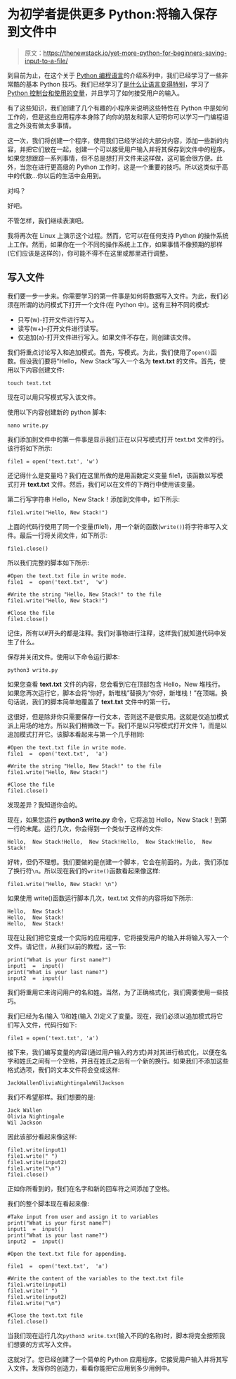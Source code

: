 # 为初学者提供更多 Python:将输入保存到文件中

> 原文：<https://thenewstack.io/yet-more-python-for-beginners-saving-input-to-a-file/>

到目前为止，在这个关于 [Python 编程语言](https://www.python.org/)的介绍系列中，我们已经学习了一些非常酷的基本 Python 技巧。我们已经学习了[是什么让语言变得特别](https://thenewstack.io/an-introduction-to-python-for-non-programmers/)，学习了 [Python 控制台和使用的变量](https://thenewstack.io/more-python-for-non-programmers/)，并且学习了如何接受用户的输入。

有了这些知识，我们创建了几个有趣的小程序来说明这些特性在 Python 中是如何工作的，但是这些应用程序本身除了向你的朋友和家人证明你可以学习一门编程语言之外没有做太多事情。

这一次，我们将创建一个程序，使用我们已经学过的大部分内容，添加一些新的内容，并把它们放在一起，创建一个可以接受用户输入并将其保存到文件中的程序。如果您想跟踪一系列事情，但不总是想打开文件来这样做，这可能会很方便。此外，当您在进行更高级的 Python 工作时，这是一个重要的技巧。所以这类似于高中的代数…你以后的生活中会用到。

对吗？

好吧。

不管怎样，我们继续表演吧。

我将再次在 Linux 上演示这个过程。然而，它可以在任何支持 Python 的操作系统上工作。然而，如果你在一个不同的操作系统上工作，如果事情不像预期的那样(它们应该是这样的)，你可能不得不在这里或那里进行调整。

## 写入文件

我们要一步一步来。你需要学习的第一件事是如何将数据写入文件。为此，我们必须在所谓的访问模式下打开一个文件(在 Python 中)。这有三种不同的模式:

*   只写(w)-打开文件进行写入。
*   读写(w+)–打开文件进行读写。
*   仅追加(a)-打开文件进行写入。如果文件不存在，则创建该文件。

我们将重点讨论写入和追加模式。首先，写模式。为此，我们使用了`open()`函数。假设我们要将“Hello，New Stack”写入一个名为 **text.txt** 的文件。首先，使用以下内容创建文件:

`touch text.txt`

现在可以用只写模式写入该文件。

使用以下内容创建新的 python 脚本:

`nano write.py`

我们添加到文件中的第一件事是显示我们正在以只写模式打开 text.txt 文件的行。该行将如下所示:

`file1 = open('text.txt', 'w')`

还记得什么是变量吗？我们在这里所做的是用函数定义变量 file1，该函数以写模式打开 **text.txt** 文件。然后，我们可以在文件的下两行中使用该变量。

第二行写字符串 Hello，New Stack！添加到文件中，如下所示:

`file1.write("Hello, New Stack!")`

上面的代码行使用了同一个变量(file1)，用一个新的函数(`write()`)将字符串写入文件。最后一行将关闭文件，如下所示:

`file1.close()`

所以我们完整的脚本如下所示:

```
#Open the text.txt file in write mode.
file1  =  open('text.txt',  'w')

#Write the string "Hello, New Stack!" to the file
file1.write("Hello, New Stack!")

#Close the file
file1.close()

```

记住，所有以#开头的都是注释。我们对事物进行注释，这样我们就知道代码中发生了什么。

保存并关闭文件。使用以下命令运行脚本:

`python3 write.py`

如果您查看 **text.txt** 文件的内容，您会看到它在顶部包含 Hello，New 堆栈行。如果您再次运行它，脚本会将“你好，新堆栈”替换为“你好，新堆栈！”在顶端。换句话说，我们的脚本简单地覆盖了 **text.txt** 文件中的第一行。

这很好，但是除非你只需要保存一行文本，否则这不是很实用。这就是仅追加模式派上用场的地方。所以我们稍微改一下。我们不是以只写模式打开文件 1，而是以追加模式打开它。该脚本看起来与第一个几乎相同:

```
#Open the text.txt file in write mode.
file1  =  open('text.txt',  'a')

#Write the string "Hello, New Stack!" to the file
file1.write("Hello, New Stack!")

#Close the file
file1.close()

```

发现差异？我知道你会的。

现在，如果您运行 **python3 write.py** 命令，它将追加 Hello，New Stack！到第一行的末尾。运行几次，你会得到一个类似于这样的文件:

```
Hello,  New Stack!Hello,  New Stack!Hello,  New Stack!Hello,  New Stack!

```

好转，但仍不理想。我们要做的是创建一个脚本，它会在前面的。为此，我们添加了换行符`\n`。所以现在我们的`write()`函数看起来像这样:

`file1.write("Hello, New Stack! \n")`

如果使用 write()函数运行脚本几次，text.txt 文件的内容将如下所示:

```
Hello,  New Stack!
Hello,  New Stack!
Hello,  New Stack!

```

现在让我们把它变成一个实际的应用程序，它将接受用户的输入并将输入写入一个文件。请记住，从我们以前的教程，这一节:

```
print("What is your first name?")
input1  =  input()
print("What is your last name?")
input2  =  input()

```

我们将重用它来询问用户的名和姓。当然，为了正确格式化，我们需要使用一些技巧。

我们已经为名(输入 1)和姓(输入 2)定义了变量。现在，我们必须以追加模式将它们写入文件，代码行如下:

`file1 = open('text.txt', 'a')`

接下来，我们编写变量的内容(通过用户输入的方式)并对其进行格式化，以便在名字和姓氏之间有一个空格，并且在姓氏之后有一个新的换行。如果我们不添加这些格式选项，我们的文本文件将会变成这样:

```
JackWallenOliviaNightingaleWilJackson

```

我们不希望那样。我们想要的是:

```
Jack Wallen
Olivia Nightingale
Wil Jackson

```

因此该部分看起来像这样:

```
file1.write(input1)
file1.write(" ")
file1.write(input2)
file1.write("\n")
file1.close()

```

正如你所看到的，我们在名字和新的回车符之间添加了空格。

我们的整个脚本现在看起来像:

```
#Take input from user and assign it to variables
print("What is your first name?")
input1  =  input()
print("What is your last name?")
input2  =  input()

#Open the text.txt file for appending.

file1  =  open('text.txt',  'a')

#Write the content of the variables to the text.txt file
file1.write(input1)
file1.write(" ")
file1.write(input2)
file1.write("\n")

#Close the text.txt file
file1.close()

```

当我们现在运行几次`python3 write.txt`(输入不同的名称)时，脚本将完全按照我们想要的方式写入文件。

这就对了。您已经创建了一个简单的 Python 应用程序，它接受用户输入并将其写入文件。发挥你的创造力，看看你能把它应用到多少用例中。

<svg xmlns:xlink="http://www.w3.org/1999/xlink" viewBox="0 0 68 31" version="1.1"><title>Group</title> <desc>Created with Sketch.</desc></svg>